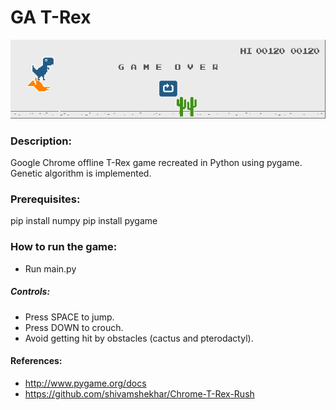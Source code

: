 # GA T-Rex
![](https://github.com/noob-ja/T-Rex_Game/raw/master/screenshot.png)

### Description:
Google Chrome offline T-Rex game recreated in Python using pygame.
Genetic algorithm is implemented.

### Prerequisites:
pip install numpy
pip install pygame

### How to run the game:   
* Run main.py

##### Controls:
* Press SPACE to jump.
* Press DOWN to crouch.
* Avoid getting hit by obstacles (cactus and pterodactyl).

#### References:
* http://www.pygame.org/docs
* https://github.com/shivamshekhar/Chrome-T-Rex-Rush
